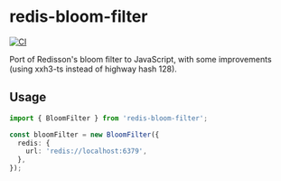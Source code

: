 # redis-bloom-filter

[![CI](https://github.com/jimexist/redis-bloom-filter/actions/workflows/ci.yaml/badge.svg)](https://github.com/jimexist/redis-bloom-filter/actions/workflows/ci.yaml)

Port of Redisson's bloom filter to JavaScript, with some improvements (using xxh3-ts instead of highway hash 128).

## Usage

```ts
import { BloomFilter } from 'redis-bloom-filter';

const bloomFilter = new BloomFilter({
  redis: {
    url: 'redis://localhost:6379',
  },
});
```
